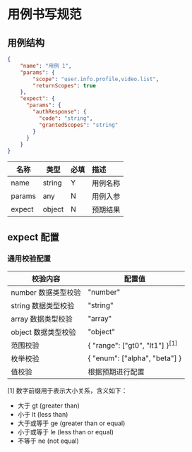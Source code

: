 # 用例书写规范

## 用例结构

```json
{
    "name": "用例 1",
    "params": {
        "scope": "user.info.profile,video.list",
        "returnScopes": true
    },
    "expect": {
      "params": {
        "authResponse": {
          "code": "string",
          "grantedScopes": "string"
        }
      }
    }
}
```

| 名称   | 类型   | 必填 | 描述     |
|--------|--------|:-----|:---------|
| name   | string | Y    | 用例名称 |
| params | any    | N    | 用例入参 |
| expect | object | N    | 预期结果 |

## expect 配置

### 通用校验配置

| 校验内容            | 配置值   |
|---------------------|----------|
| number 数据类型校验 | "number" |
| string 数据类型校验 | "string" |
| array 数据类型校验 | "array" |
| object 数据类型校验 | "object" |
| 范围校验 | { "range": ["gt0", "lt1"] }<sup>[1]</sup> |
| 枚举校验 | { "enum": ["alpha", "beta"] } |
| 值校验 | 根据预期进行配置 |

[1] 数字前缀用于表示大小关系，含义如下：

- 大于 gt (greater than) 
- 小于 lt (less than)
- 大于或等于 ge (greater than or equal)
- 小于或等于 le  (less than or equal)
- 不等于 ne (not equal)
